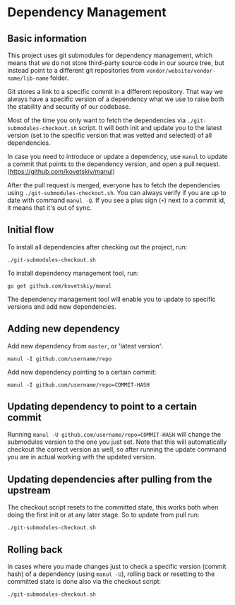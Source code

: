 # Dependency Management

## Basic information

This project uses git submodules for dependency management, which means that we do not store third-party source code in our source tree, but instead point to a different git repositories from `vendor/website/vendor-name/lib-name` folder.

Git stores a link to a specific commit in a different repository. That way we always have a specific version of a dependency what we use to raise both the stability and security of our codebase.

Most of the time you only want to fetch the dependencies via `./git-submodules-checkout.sh` script. It will both init and update you to the latest version (set to the specific version that was vetted and selected) of all dependencies.

In case you need to introduce or update a dependency, use `manul` to update a commit that points to the dependency version, and open a pull request. (https://github.com/kovetskiy/manul)

After the pull request is merged, everyone has to fetch the dependencies using `./git-submodules-checkout.sh`. You can always verify if you are up to date with command `manul -Q`. If you see a plus sign (`+`) next to a commit id, it means that it's out of sync.

## Initial flow

To install all dependencies after checking out the project, run:

`./git-submodules-checkout.sh`

To install dependency management tool, run:

`go get github.com/kovetskiy/manul`

The dependency management tool will enable you to update to specific versions and add new dependencies.

## Adding new dependency

Add new dependency from `master`, or 'latest version':

`manul -I github.com/username/repo`

Add new dependency pointing to a certain commit:

`manul -I github.com/username/repo=COMMIT-HASH`

## Updating dependency to point to a certain commit

Running `manul -U github.com/username/repo=COMMIT-HASH` will change the submodules version to the one you just set. Note that this will automatically checkout the correct version as well, so after running the update command you are in actual working with the updated version.

## Updating dependencies after pulling from the upstream

The checkout script resets to the committed state, this works both when doing the first init or at any later stage. So to update from pull run:

`./git-submodules-checkout.sh`

## Rolling back

In cases where you made changes just to check a specific version (commit hash) of a dependency (using `manul -U`), rolling back or resetting to the committed state is done also via the checkout script:

`./git-submodules-checkout.sh`